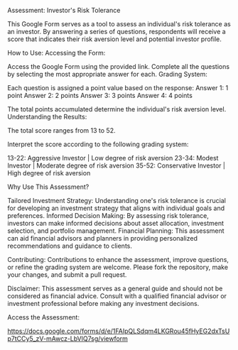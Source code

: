 Assessment: Investor's Risk Tolerance

This Google Form serves as a tool to assess an individual's risk tolerance as an investor. By answering a series of questions, respondents will receive a score that indicates their risk aversion level and potential investor profile.

How to Use:
Accessing the Form:

Access the Google Form using the provided link.
Complete all the questions by selecting the most appropriate answer for each.
Grading System:

Each question is assigned a point value based on the response:
Answer 1: 1 point
Answer 2: 2 points
Answer 3: 3 points
Answer 4: 4 points

The total points accumulated determine the individual's risk aversion level.
Understanding the Results:

The total score ranges from 13 to 52.

Interpret the score according to the following grading system:

13-22: Aggressive Investor | Low degree of risk aversion
23-34: Modest Investor | Moderate degree of risk aversion
35-52: Conservative Investor | High degree of risk aversion

Why Use This Assessment?

Tailored Investment Strategy: Understanding one's risk tolerance is crucial for developing an investment strategy that aligns with individual goals and preferences.
Informed Decision Making: By assessing risk tolerance, investors can make informed decisions about asset allocation, investment selection, and portfolio management.
Financial Planning: This assessment can aid financial advisors and planners in providing personalized recommendations and guidance to clients.

Contributing:
Contributions to enhance the assessment, improve questions, or refine the grading system are welcome.
Please fork the repository, make your changes, and submit a pull request.

Disclaimer:
This assessment serves as a general guide and should not be considered as financial advice.
Consult with a qualified financial advisor or investment professional before making any investment decisions.

Access the Assessment:

https://docs.google.com/forms/d/e/1FAIpQLSdqm4LKGRou45fHyEG2dxTsUp7tCCy5_zV-mAwcz-LbVlQ7sg/viewform
